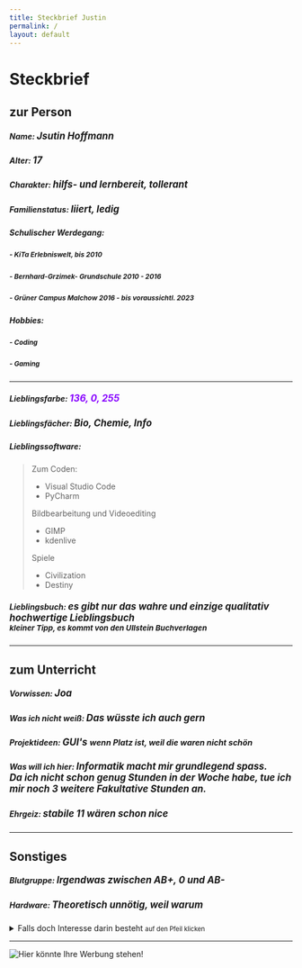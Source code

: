 ```yaml
---
title: Steckbrief Justin
permalink: /
layout: default
---
```


# Steckbrief


## zur Person

##### Name: <span style="font-size:1.2em;"> Jsutin Hoffmann
##### Alter: <span style="font-size:1.2em;"> 17
##### Charakter: <span style="font-size:1.2em;"> hilfs- und lernbereit, tollerant
##### Familienstatus: <span style="font-size:1.2em;"> liiert, ledig
##### Schulischer Werdegang: <span style="font-size:1.2em;"> 
##### <span style="font-size:0.85em;">- KiTa Erlebniswelt, bis 2010
##### <span style="font-size:0.85em;">- Bernhard-Grzimek- Grundschule 2010 - 2016
##### <span style="font-size:0.85em;">- Grüner Campus Malchow 2016 - bis voraussichtl. 2023
##### Hobbies: <span style="font-size:1.2em;">
##### <span style="font-size:0.85em;">- Coding
##### <span style="font-size:0.85em;">- Gaming
---
##### Lieblingsfarbe: <span style="color:rgb(136, 0, 255); font-size:1.2em;"> 136, 0, 255
##### Lieblingsfächer: <span style="font-size:1.2em;"> Bio, Chemie, Info
##### Lieblingssoftware: <span style="font-size:1.2em;">
> Zum Coden:
> - Visual Studio Code
> - PyCharm
>
> Bildbearbeitung und Videoediting
> - GIMP
> - kdenlive
>
> Spiele
> - Civilization
> - Destiny</span>
##### Lieblingsbuch: <span style="font-size:1.2em;"> es gibt nur das wahre und einzige qualitativ hochwertige Lieblingsbuch <br> <span style="font-size:0.8em;"> kleiner Tipp, es kommt von den Ullstein Buchverlagen

---

## zum Unterricht

##### Vorwissen: <span style="font-size:1.2em;"> Joa
##### Was ich nicht weiß: <span style="font-size:1.2em;"> Das wüsste ich auch gern
##### Projektideen: <span style="font-size:1.2em;"> GUI's <span style="font-size:0.85em;"> wenn Platz ist, weil die waren nicht schön
##### Was will ich hier: <span style="font-size:1.2em;"> Informatik macht mir grundlegend spass.<br> Da ich nicht schon genug Stunden in der Woche habe, tue ich mir  noch 3 weitere Fakultative Stunden an.
##### Ehrgeiz: <span style="font-size:1.2em;"> stabile 11 wären schon nice

---

## Sonstiges

##### Blutgruppe: <span style="font-size:1.2em;"> Irgendwas zwischen AB+, 0 und AB-
##### Hardware: <span style="font-size:1.2em;"> Theoretisch unnötig, weil warum
<details>
  <summary>Falls doch Interesse darin besteht <span style="font-size:0.8em;">auf den Pfeil klicken</span></summary>

Betriebssystem :

    Microsoft Windows 10 Pro x64 21H1

CPU : 

    Intel i9-10900

GPU :

    NVIDIA GeForce GTX Titan X

RAM :

    Corsair Vengeance RGB PRO 2x16 2666

Peripherie : 

    Das ist nun glaube ich wirklich unnötig

</details>

---

![Hier könnte Ihre Werbung stehen!](https://cdn.getshirts.de/data/motive/48000/47122/c0a9b5bb12f560342d9d76a217d6a0dc.png?v=1533909339)
